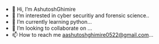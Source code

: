 - 👋 Hi, I’m AshutoshGhimire
- 👀 I’m interested in cyber securitiy and forensic science..
- 🌱 I’m currently learning python...
- 💞️ I’m looking to collaborate on ...
- 📫 How to reach me aashutoshghimire0522@gmail.com...


